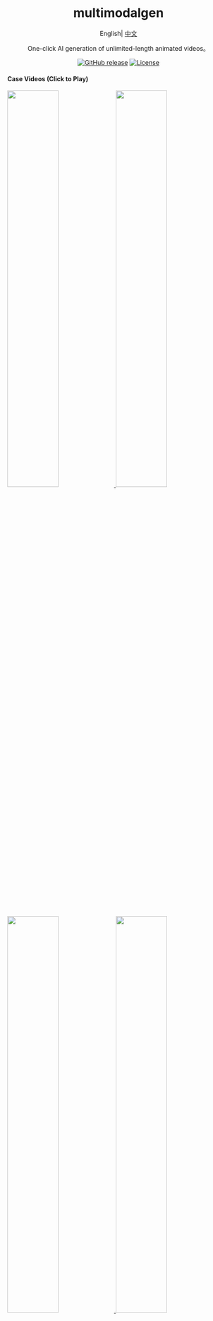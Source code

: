 <div align="center">

<h1 align="center">multimodalgen</h1>

English| [中文](./README_CN.md) 

One-click AI generation of unlimited-length animated videos。

[![GitHub release](https://img.shields.io/static/v1?label=release&message=v0.0.1&color=blue)](https://www.github.com/haozihao/multimodalgen-flutter)
[![License](https://img.shields.io/badge/license-Apache%202-4EB1BA.svg)](https://www.apache.org/licenses/LICENSE-2.0.html)

</div>

#### Case Videos (Click to Play)
<a href="https://youtu.be/v7rmbR-zU_I" target="_blank">
  <img src="https://github.com/user-attachments/assets/2aeba76e-37ed-4bde-a0f3-841662e44728"  style="width: 48%;">
</a>

<a href="https://youtu.be/kRNurdJUWVk">
  <img src="https://github.com/user-attachments/assets/663a7809-dce2-4007-b858-40c08c1660f0"  style="width: 48%;">
</a>

<a href="https://youtu.be/dF0mpusOB68">
  <img src="https://github.com/user-attachments/assets/2fe17915-852a-4c11-b92b-8ea0296b274a"  style="width: 48%;">
</a>

<a href="https://youtu.be/qs4QK3Cv6RQ">
  <img src="https://github.com/user-attachments/assets/9f868b50-20de-4791-9d1f-8aa915b08a15"  style="width: 48%;">
</a>

#### Main Features
- [X] One-click AI generation of unlimited-length animated videos
- [X] Extensive library of example videos
- [X] HD video production
- [X] AI-created video scripts
- [X] Diverse visual style options
- [X] Rich voiceover character choices
- [X] Secondary editing of generated videos
- [X] Video export to local storage
- [X] Upload of local scripts
- [X] Upload of local images

## Quick Experience
- Android Download Link：[android](https://github.com/haozihao/multimodalgen-flutter/releases/download/V0.0.1/multimodalgen-flutter-V0.0.1.apk) 

## Local Development
- Development Tool:flutter
- Project Execution : Run the main.dart Function

## Notes

1. For common issues and solutions, please refer to the [Wiki / FAQ](https://github.com/haozihao/multimodalgen-flutter/wiki/FAQ).
2. Friends who are interested are welcome to join the discussion group. The QR code for joining the group is currently full. Please add the administrator's WeChat (multimodalgen) to be invited into the group. Remark: mmg join group.

## Open Backend

We provide official backend capabilities for large model management, text-to-image, and text-to-video generation. For inquiries, please add the administrator's WeChat and remark: api.

## Others

If you find this project helpful, please consider giving it a star!
